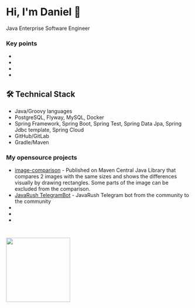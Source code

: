 # Hi, I'm Daniel 👋
Java Enterprise Software Engineer

### Key points
*
*   
*   
*   

## 🛠 Technical Stack
*   Java/Groovy languages
*   PostgreSQL, Flyway, MySQL, Docker
*   Spring Framework, Spring Boot, Spring Test, Spring Data Jpa, Spring Jdbc template, Spring Cloud 
*   GitHub/GitLab
*   Gradle/Maven

### My opensource projects
* [image-comparison](https://github.com/romankh3/image-comparison) - Published on Maven Central Java Library that compares 2 images with the same sizes and shows the differences visually by drawing rectangles. Some parts of the image can be excluded from the comparison.
* [JavaRush TelegramBot](https://github.com/javarushcommunity/javarush-telegrambot) - JavaRush Telegram bot from the community to the community
*
*
*


<div align="left" style="margin: 40px 0">
   <a href="https://github.com/Ethiqque/github-profile-views-counter">
       <img width="175px" src="https://komarev.com/ghpvc/?username=Ethiqque&color=DE002D">
   </a>
</div>
